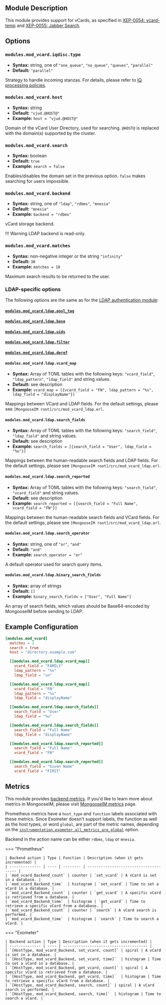 ## Module Description

This module provides support for vCards, as specified in [XEP-0054: vcard-temp](http://xmpp.org/extensions/xep-0054.html) and [XEP-0055: Jabber Search](http://xmpp.org/extensions/xep-0055.html).

## Options

### `modules.mod_vcard.iqdisc.type`
* **Syntax:** string, one of `"one_queue"`, `"no_queue"`, `"queues"`, `"parallel"`
* **Default:** `"parallel"`

Strategy to handle incoming stanzas. For details, please refer to
[IQ processing policies](../configuration/Modules.md#iq-processing-policies).

### `modules.mod_vcard.host`
* **Syntax:** string
* **Default:** `"vjud.@HOST@"`
* **Example:** `host = "vjud.@HOST@"`

Domain of the vCard User Directory, used for searching.
`@HOST@` is replaced with the domain(s) supported by the cluster.

### `modules.mod_vcard.search`
* **Syntax:** boolean
* **Default:** `true`
* **Example:** `search = false`

Enables/disables the domain set in the previous option. `false` makes searching for users impossible.

### `modules.mod_vcard.backend`
* **Syntax:** string, one of `"ldap"`, `"rdbms"`, `"mnesia"`
* **Default:** `"mnesia"`
* **Example:** `backend = "rdbms"`

vCard storage backend.

!!! Warning 
    LDAP backend is read-only.

### `modules.mod_vcard.matches`
* **Syntax:** non-negative integer or the string `"infinity"`
* **Default:** `30`
* **Example:** `matches = 10`

Maximum search results to be returned to the user.

### LDAP-specific options

The following options are the same as for the [LDAP authentication module](../authentication-methods/ldap.md#configuration-options):

#### [`modules.mod_vcard.ldap.pool_tag`](../authentication-methods/ldap.md#authldappool_tag)
#### [`modules.mod_vcard.ldap.base`](../authentication-methods/ldap.md#authldapbase)
#### [`modules.mod_vcard.ldap.uids`](../authentication-methods/ldap.md#authldapuids)
#### [`modules.mod_vcard.ldap.filter`](../authentication-methods/ldap.md#authldapfilter)
#### [`modules.mod_vcard.ldap.deref`](../authentication-methods/ldap.md#authldapderef)

#### `modules.mod_vcard.ldap.vcard_map`
* **Syntax:** Array of TOML tables with the following keys: `"vcard_field"`, `"ldap_pattern"`, `"ldap_field"` and string values.
* **Default:** see description
* **Example:** `vcard_map = [{vcard_field = "FN", ldap_pattern = "%s", ldap_field = "displayName"}]`

Mappings between VCard and LDAP fields. For the default settings, please see `[MongooseIM root]/src/mod_vcard_ldap.erl`.

#### `modules.mod_vcard.ldap.search_fields`
* **Syntax:** Array of TOML tables with the following keys: `"search_field"`, `"ldap_field"` and string values.
* **Default:** see description
* **Example:** `search_fields = [{search_field = "User", ldap_field = "%u"}]`

Mappings between the human-readable search fields and LDAP fields.
For the default settings, please see `[MongooseIM root]/src/mod_vcard_ldap.erl`.

#### `modules.mod_vcard.ldap.search_reported`
* **Syntax:** Array of TOML tables with the following keys: `"search_field"`, `"vcard_field"` and string values.
* **Default:** see description
* **Example:** `search_reported = [{search_field = "Full Name", vcard_field = "FN"}]`

Mappings between the human-readable search fields and VCard fields.
For the default settings, please see `[MongooseIM root]/src/mod_vcard_ldap.erl`.

#### `modules.mod_vcard.ldap.search_operator`
* **Syntax:** string, one of `"or"`, `"and"`
* **Default:** `"and"`
* **Example:** `search_operator = "or"`

A default operator used for search query items.

#### `modules.mod_vcard.ldap.binary_search_fields`
* **Syntax:** array of strings
* **Default:** `[]`
* **Example:** `binary_search_fields = ["User", "Full Name"]`

An array of search fields, which values should be Base64-encoded by MongooseIM before sending to LDAP.

## Example Configuration

```toml
[modules.mod_vcard]
  matches = 1
  search = true
  host = "directory.example.com"

  [[modules.mod_vcard.ldap.vcard_map]]
    vcard_field = "FAMILY"
    ldap_pattern = "%s"
    ldap_field = "sn"

  [[modules.mod_vcard.ldap.vcard_map]]
    vcard_field = "FN"
    ldap_pattern = "%s"
    ldap_field = "displayName"

  [[modules.mod_vcard.ldap.search_fields]]
    search_field = "User"
    ldap_field = "%u"

  [[modules.mod_vcard.ldap.search_fields]]
    search_field = "Full Name"
    ldap_field = "displayName"

  [[modules.mod_vcard.ldap.search_reported]]
    search_field = "Full Name"
    vcard_field = "FN"

  [[modules.mod_vcard.ldap.search_reported]]
    search_field = "Given Name"
    vcard_field = "FIRST"
```

## Metrics

This module provides [backend metrics](../operation-and-maintenance/MongooseIM-metrics.md#backend-metrics).
If you'd like to learn more about metrics in MongooseIM, please visit [MongooseIM metrics](../operation-and-maintenance/MongooseIM-metrics.md) page.

Prometheus metrics have a `host_type` and `function` labels associated with these metrics.
Since Exometer doesn't support labels, the function as well as the host types, or word `global`, are part of the metric names, depending on the [`instrumentation.exometer.all_metrics_are_global`](../configuration/instrumentation.md#instrumentationexometerall_metrics_are_global) option.

Backend in the action name can be either `rdbms`, `ldap` or `mnesia`.

=== "Prometheus"

    | Backend action | Type | Function | Description (when it gets incremented) |
    | -------------- | ---- | -------- | -------------------------------------- |
    | `mod_vcard_Backend_count` | counter | `set_vcard` | A vCard is set in a database. |
    | `mod_vcard_Backend_time`  | histogram | `set_vcard` | Time to set a vCard in a database. |
    | `mod_vcard_Backend_count` | counter | `get_vcard` | A specific vCard is retrieved from a database. |
    | `mod_vcard_Backend_time`  | histogram | `get_vcard` | Time to retrieve a specific vCard from a database. |
    | `mod_vcard_Backend_count` | counter | `search` | A vCard search is performed. |
    | `mod_vcard_Backend_time`  | histogram | `search` | Time to search a vCard. |

=== "Exometer"

    | Backend action | Type | Description (when it gets incremented) |
    | -------------- | ---- | -------------------------------------- |
    | `[HostType, mod_vcard_Backend, set_vcard, count]` | spiral | A vCard is set in a database. |
    | `[HostType, mod_vcard_Backend, set_vcard, time]`  | histogram | Time to set a vCard in a database. |
    | `[HostType, mod_vcard_Backend, get_vcard, count]` | spiral | A specific vCard is retrieved from a database. |
    | `[HostType, mod_vcard_Backend, get_vcard, time]`  | histogram | Time to retrieve a specific vCard from a database. |
    | `[HostType, mod_vcard_Backend, search, count]` | spiral | A vCard search is performed. |
    | `[HostType, mod_vcard_Backend, search, time]`  | histogram | Time to search a vCard. |

